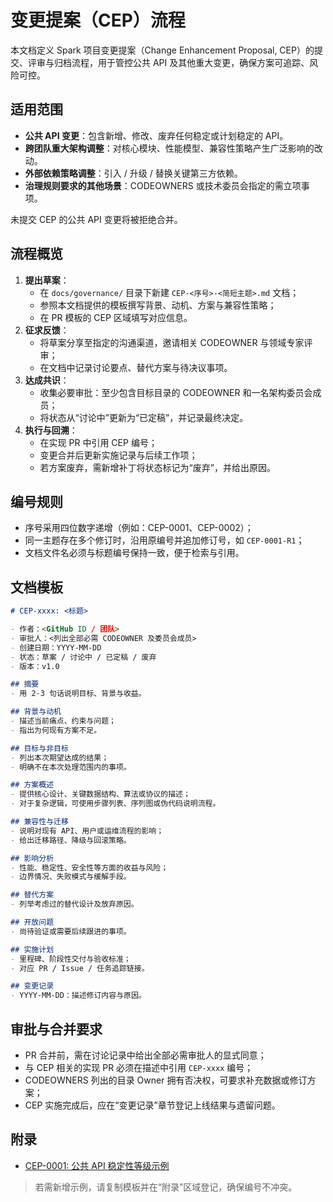 # 变更提案（CEP）流程

本文档定义 Spark 项目变更提案（Change Enhancement Proposal, CEP）的提交、评审与归档流程，用于管控公共 API 及其他重大变更，确保方案可追踪、风险可控。

## 适用范围

- **公共 API 变更**：包含新增、修改、废弃任何稳定或计划稳定的 API。
- **跨团队重大架构调整**：对核心模块、性能模型、兼容性策略产生广泛影响的改动。
- **外部依赖策略调整**：引入 / 升级 / 替换关键第三方依赖。
- **治理规则要求的其他场景**：CODEOWNERS 或技术委员会指定的需立项事项。

未提交 CEP 的公共 API 变更将被拒绝合并。

## 流程概览

1. **提出草案**：
   - 在 `docs/governance/` 目录下新建 `CEP-<序号>-<简短主题>.md` 文档；
   - 参照本文档提供的模板撰写背景、动机、方案与兼容性策略；
   - 在 PR 模板的 CEP 区域填写对应信息。
2. **征求反馈**：
   - 将草案分享至指定的沟通渠道，邀请相关 CODEOWNER 与领域专家评审；
   - 在文档中记录讨论要点、替代方案与待决议事项。
3. **达成共识**：
   - 收集必要审批：至少包含目标目录的 CODEOWNER 和一名架构委员会成员；
   - 将状态从“讨论中”更新为“已定稿”，并记录最终决定。
4. **执行与回溯**：
   - 在实现 PR 中引用 CEP 编号；
   - 变更合并后更新实施记录与后续工作项；
   - 若方案废弃，需新增补丁将状态标记为“废弃”，并给出原因。

## 编号规则

- 序号采用四位数字递增（例如：CEP-0001、CEP-0002）；
- 同一主题存在多个修订时，沿用原编号并追加修订号，如 `CEP-0001-R1`；
- 文档文件名必须与标题编号保持一致，便于检索与引用。

## 文档模板

```markdown
# CEP-xxxx: <标题>

- 作者：<GitHub ID / 团队>
- 审批人：<列出全部必需 CODEOWNER 及委员会成员>
- 创建日期：YYYY-MM-DD
- 状态：草案 / 讨论中 / 已定稿 / 废弃
- 版本：v1.0

## 摘要
- 用 2-3 句话说明目标、背景与收益。

## 背景与动机
- 描述当前痛点、约束与问题；
- 指出为何现有方案不足。

## 目标与非目标
- 列出本次期望达成的结果；
- 明确不在本次处理范围内的事项。

## 方案概述
- 提供核心设计、关键数据结构、算法或协议的描述；
- 对于复杂逻辑，可使用步骤列表、序列图或伪代码说明流程。

## 兼容性与迁移
- 说明对现有 API、用户或运维流程的影响；
- 给出迁移路径、降级与回滚策略。

## 影响分析
- 性能、稳定性、安全性等方面的收益与风险；
- 边界情况、失败模式与缓解手段。

## 替代方案
- 列举考虑过的替代设计及放弃原因。

## 开放问题
- 尚待验证或需要后续跟进的事项。

## 实施计划
- 里程碑、阶段性交付与验收标准；
- 对应 PR / Issue / 任务追踪链接。

## 变更记录
- YYYY-MM-DD：描述修订内容与原因。
```

## 审批与合并要求

- PR 合并前，需在讨论记录中给出全部必需审批人的显式同意；
- 与 CEP 相关的实现 PR 必须在描述中引用 `CEP-xxxx` 编号；
- CODEOWNERS 列出的目录 Owner 拥有否决权，可要求补充数据或修订方案；
- CEP 实施完成后，应在“变更记录”章节登记上线结果与遗留问题。

## 附录

- [CEP-0001: 公共 API 稳定性等级示例](governance/CEP-0001-public-api-stability.md)

> 若需新增示例，请复制模板并在“附录”区域登记，确保编号不冲突。
